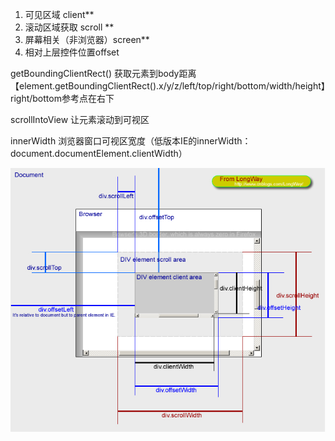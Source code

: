 1. 可见区域 client**
2. 滚动区域获取 scroll **
3. 屏幕相关（非浏览器）screen**
4. 相对上层控件位置offset

getBoundingClientRect() 获取元素到body距离【element.getBoundingClientRect().x/y/z/left/top/right/bottom/width/height】right/bottom参考点在右下

scrollIntoView  让元素滚动到可视区

innerWidth 浏览器窗口可视区宽度（低版本IE的innerWidth：document.documentElement.clientWidth）

![1](./static/视口坐标.jpg)